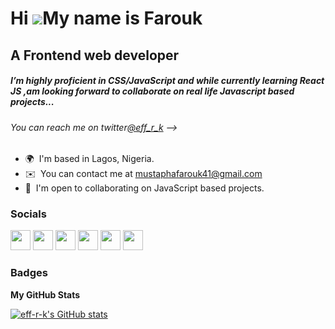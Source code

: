 
<!---
eff-r-k/eff-r-k is a ✨ special ✨ repository because its `README.md` (this file) appears on your GitHub profile.
You can click the Preview link to take a look at your changes.
--->


Hi ![](https://user-images.githubusercontent.com/18350557/176309783-0785949b-9127-417c-8b55-ab5a4333674e.gif)My name is Farouk
==============================================================================================================================

A Frontend web developer
------------------------
##### I’m  highly proficient in CSS/JavaScript and while currently learning React JS ,am looking forward to collaborate on real life Javascript based projects...
###### You can reach me on twitter[@eff_r_k](https://twitter.com/eff_r_k) -->

* 🌍  I'm based in Lagos, Nigeria.
* ✉️  You can contact me at [mustaphafarouk41@gmail.com](mailto:mustaphafarouk41@gmail.com)
* 🤝  I'm open to collaborating on JavaScript based projects.


### Socials

<p align="left"> <a href="https://discord.com/users/eff-r-k" target="_blank" rel="noreferrer"><img src="https://raw.githubusercontent.com/danielcranney/readme-generator/main/public/icons/socials/discord.svg" width="32" height="32" /></a> <a href="https://www.github.com/eff-r-k" target="_blank" rel="noreferrer"><img src="https://raw.githubusercontent.com/danielcranney/readme-generator/main/public/icons/socials/github.svg" width="32" height="32" /></a> <a href="https://eff-r-k.hashnode.dev" target="_blank" rel="noreferrer"><img src="https://raw.githubusercontent.com/danielcranney/readme-generator/main/public/icons/socials/hashnode.svg" width="32" height="32" /></a> <a href="http://www.instagram.com/eff_r_k" target="_blank" rel="noreferrer"><img src="https://raw.githubusercontent.com/danielcranney/readme-generator/main/public/icons/socials/instagram.svg" width="32" height="32" /></a> <a href="https://www.linkedin.com/in/mustapha-farouk-441a20214/" target="_blank" rel="noreferrer"><img src="https://raw.githubusercontent.com/danielcranney/readme-generator/main/public/icons/socials/linkedin.svg" width="32" height="32" /></a> <a href="https://www.twitter.com/eff_r_k" target="_blank" rel="noreferrer"><img src="https://raw.githubusercontent.com/danielcranney/readme-generator/main/public/icons/socials/twitter.svg" width="32" height="32" /></a></p>

### Badges

<b>My GitHub Stats</b>

<a href="http://www.github.com/eff-r-k"><img src="https://github-readme-stats.vercel.app/api?username=eff-r-k&show_icons=true&hide=&count_private=true&title_color=0891b2&text_color=ffffff&icon_color=0891b2&bg_color=1c1917&hide_border=true&show_icons=true" alt="eff-r-k's GitHub stats" /></a>

<!-- <a href="http://www.github.com/eff-r-k"><img src="https://github-readme-streak-stats.herokuapp.com/?user=eff-r-k&stroke=ffffff&background=1c1917&ring=0891b2&fire=0891b2&currStreakNum=ffffff&currStreakLabel=0891b2&sideNums=ffffff&sideLabels=ffffff&dates=ffffff&hide_border=true" /></a> -->

<!-- <a href="https://github.com/eff-r-k" align="left"><img src="https://github-readme-stats.vercel.app/api/top-langs/?username=eff-r-k&langs_count=10&title_color=0891b2&text_color=ffffff&icon_color=0891b2&bg_color=1c1917&hide_border=true&locale=en&custom_title=Top%20%Languages" alt="Top Languages" /></a> -->



